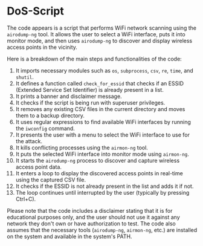# DoS-Script

The code appears is a script that performs WiFi network scanning using the `airodump-ng` tool. 
It allows the user to select a WiFi interface, puts it into monitor mode, and then uses `airodump-ng` to discover and display wireless access points in the vicinity.

Here is a breakdown of the main steps and functionalities of the code:

1. It imports necessary modules such as `os`, `subprocess`, `csv`, `re`, `time`, and `shutil`.
2. It defines a function called `check_for_essid` that checks if an ESSID (Extended Service Set Identifier) is already present in a list.
3. It prints a banner and disclaimer message.
4. It checks if the script is being run with superuser privileges.
5. It removes any existing CSV files in the current directory and moves them to a backup directory.
6. It uses regular expressions to find available WiFi interfaces by running the `iwconfig` command.
7. It presents the user with a menu to select the WiFi interface to use for the attack.
8. It kills conflicting processes using the `airmon-ng` tool.
9. It puts the selected WiFi interface into monitor mode using `airmon-ng`.
10. It starts the `airodump-ng` process to discover and capture wireless access point data.
11. It enters a loop to display the discovered access points in real-time using the captured CSV file.
12. It checks if the ESSID is not already present in the list and adds it if not.
13. The loop continues until interrupted by the user (typically by pressing Ctrl+C).

Please note that the code includes a disclaimer stating that it is for educational purposes only,
and the user should not use it against any network they don't own or have authorization to test. 
The code also assumes that the necessary tools (`airodump-ng`, `airmon-ng`, etc.) are installed on the system and available in the system's PATH.
